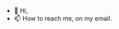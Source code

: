 - 👋 Hi,
- 📫 How to reach me, on my email.

<!---
VicFROST2099/VicFROST2099 is a ✨ special ✨ repository because its `README.md` (this file) appears on your GitHub profile.
You can click the Preview link to take a look at your changes.
--->

